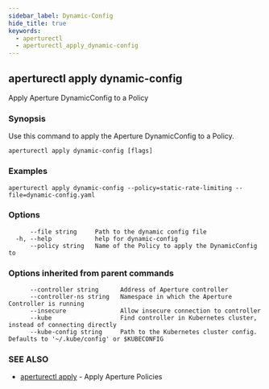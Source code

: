 ```yaml
---
sidebar_label: Dynamic-Config
hide_title: true
keywords:
  - aperturectl
  - aperturectl_apply_dynamic-config
---
```


## aperturectl apply dynamic-config

Apply Aperture DynamicConfig to a Policy

### Synopsis

Use this command to apply the Aperture DynamicConfig to a Policy.

```
aperturectl apply dynamic-config [flags]
```

### Examples

```
aperturectl apply dynamic-config --policy=static-rate-limiting --file=dynamic-config.yaml
```

### Options

```
      --file string     Path to the dynamic config file
  -h, --help            help for dynamic-config
      --policy string   Name of the Policy to apply the DynamicConfig to
```

### Options inherited from parent commands

```
      --controller string      Address of Aperture controller
      --controller-ns string   Namespace in which the Aperture Controller is running
      --insecure               Allow insecure connection to controller
      --kube                   Find controller in Kubernetes cluster, instead of connecting directly
      --kube-config string     Path to the Kubernetes cluster config. Defaults to '~/.kube/config' or $KUBECONFIG
```

### SEE ALSO

- [aperturectl apply](/reference/aperturectl/apply/apply.md) - Apply Aperture Policies
